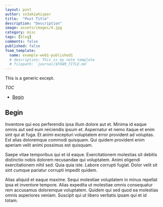 ```yaml
---
layout: post
author: sn3akiwhizper
title:  "Post Title"
description: "Description"
image: assets/images/4.jpg
category: misc
tags: [blog]
comments: false
published: false
foam_template:
  name: example-web1-published1
  # description: This is my note template
  # filepath: `journal/$FOAM_TITLE.md`
---
```


This is a generic except.

<!--excerpt-->

*TOC*
- [Begin](#begin)

## Begin

Inventore qui eos perferendis ipsa illum dolore aut et. Minima id eaque omnis aut sed eum reiciendis ipsum et. Aspernatur et nemo itaque et enim sint qui at fuga. Et animi excepturi voluptatem error provident ad voluptas. Est alias doloremque commodi quisquam. Qui quidem provident enim aperiam velit animi possimus est quisquam.

Saepe vitae temporibus qui et id eaque. Exercitationem molestias sit debitis distinctio nobis dolorem recusandae qui voluptatem. Animi eligendi exercitationem nihil sed. Quia quia iste. Labore corrupti fugiat. Dolor velit sit sint cumque pariatur corrupti impedit quidem.

Alias aliquid et eaque maxime. Sequi molestiae voluptatem in minus repellat ipsa et inventore tempore. Alias expedita ut molestiae omnis consequatur rem accusamus doloremque voluptatem. Quidem qui sed quod ea molestias omnis asperiores veniam. Suscipit qui ut libero veritatis ipsam qui et id totam.
